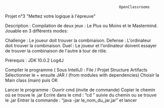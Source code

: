                                                         OpenClassrooms 
Projet n°3
"Mettez votre logique à l'épreuve"


Description :
  Compilation de deux jeux : Le Plus ou Moins et le Mastermind. Jouable en 3 différents modes:

Challenge : Le joueur doit trouver la combinaison.
Defense : L'ordinateur doit trouver la combinaison.
Duel : Le joueur et l'ordinateur doivent essayer de trouver la combinaison de l'autre à tour de rôle.

Prérequis :
  JDK 10.0.2
  Log4J

Compiler le programme ( Sous IntelliJ) :
  File / Projet Structure
  Artifacts
  Sélectionner le + ensuite JAR / (from modules with dependencies)
  Choisir la Main class (main) puis OK

Lancer le programme :
  Ouvrir cmd (invite de commande)
  Copier le chemin où se trouve le .jar
  Ecrire dans le cmd : “cd ” suivie du chemin ou se trouve le .jar
  Entrer la commande : “java -jar le_nom_du_jar.jar” et lancer
